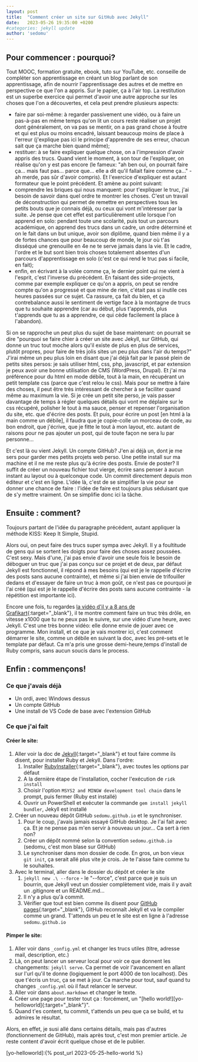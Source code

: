 ```yaml
---
layout: post
title:  "Comment créer un site sur GitHub avec Jekyll"
date:   2023-05-26 19:35:00 +0200
#categories: jekyll update
author: 'sedomu'
---
```


## Pour commencer : pourquoi?

Tout MOOC, formation gratuite, ebook, tuto sur YouTube, etc. conseille de compléter son apprentissage en créant un blog parlant de son apprentissage, afin de nourrir l'apprentissage des autres et de mettre en perspective ce que l'on a appris. Sur le papier, ça à l'air top. La restitution est un superbe exercice qui permet d'avoir une autre approche sur les choses que l'on a découvertes, et cela peut prendre plusieurs aspects:
* faire par soi-même: à regarder passivement une vidéo, ou à faire un pas-à-pas en même temps qu'on lit un cours reste réaliser un projet dont généralement, on va pas se mentir, on a pas grand chose à foutre et qui est plus ou moins encadré, laissant beaucoup moins de place à l'erreur (j'explique pas ici le principe d'apprendre de ses erreur, chacun sait que ça marche bien quand même);
* restituer: à se faire expliquer quelque chose, on a l'impression d'avoir appris des trucs. Quand vient le moment, à son tour de l'expliquer, on réalise qu'on y est pas encore (le fameux: "ah ben oui, on pourrait faire ça... mais faut pas... parce que... elle a dit qu'il fallait faire comme ça..." - ah merde, pas sûr d'avoir compris). Et l'exercice d'expliquer est autant formateur que le point précédent. Et amène au point suivant:
* comprendre les briques qui nous manquent: pour t'expliquer le truc, j'ai besoin de savoir dans quel ordre te montrer les choses. C'est un travail de déconstruction qui permet de remettre en perspectives tous les petits bouts que je connais déjà, ou ceux qui vont m'intéresser par la suite. Je pense que cet effet est particulièrement utile lorsque l'on apprend en solo: pendant toute une scolarité, puis tout un parcours académique, on apprend des trucs dans un cadre, un ordre déterminé et on le fait dans un but unique, avoir son diplôme, quand bien même il y a de fortes chances que pour beaucoup de monde, le jour où t'as disséqué une grenouille en 4e ne te serve jamais dans la vie. Et le cadre, l'ordre et le but sont bien trois choses totalement absentes d'un parcours d'apprentissage en solo (c'est ce qui rend le truc pas si facile, en fait);
* enfin, en écrivant à la volée comme ça, le dernier point qui me vient à l'esprit, c'est l'inverse du précédent. En faisant des side-projects, comme par exemple expliquer ce qu'on a appris, on peut se rendre compte qu'on a progressé et que mine de rien, c'était pas si inutile ces heures passées sur ce sujet. Ca rassure, ça fait du bien, et ça contrebalance aussi le sentiment de vertige face à la montagne de trucs que tu souhaite apprendre (car au début, plus t'apprends, plus t'apprends que tu as a apprendre, ce qui cède facilement la place à l'abandon).

Si on se rapproche un peut plus du sujet de base maintenant: on pourrait se dire "pourquoi se faire chier à créer un site avec Jekyll, sur GitHub, qui donne un truc tout moche alors qu'il existe de plus en plus de services, plutôt propres, pour faire de très jolis sites un peu plus dans l'air du temps?" J'irai même un peu plus loin en disant que j'ai déjà fait par le passé plein de petits sites persos: je sais utiliser html, css, php, javascript, et par extension je peux avoir une bonne utilisation de CMS (WordPress, Drupal). Et j'ai ma préférence pour du html en mode débile, tout à la main, en récupérant un petit template css (parce que c'est relou le css). Mais pour se mettre à faire des choses, il peut être très intéressant de chercher à se faciliter quand même au maximum la vie. Si je crée un petit site perso, je vais passer davantage de temps à régler quelques détails qui vont me déplaire sur le css récupéré, polisher le tout à ma sauce, penser et repenser l'organisation du site, etc. que d'écrire des posts. Et puis, pour écrire un post [en html à la main comme un débile], il faudra que je copie-colle un morceau de code, au bon endroit, que j'écrive, que je fitte le tout à mon layout, etc. autant de raisons pour ne pas ajouter un post, qui de toute façon ne sera lu par personne...

Et c'est là ou vient Jekyll. Un compte GitHub? J'en ai déjà un, dont je me sers pour garder mes petits projets web perso. Une petite install sur ma machine et il ne me reste plus qu'à écrire des posts. Envie de poster? Il suffit de créer un nouveau fichier tout vierge, écrire sans penser à aucun instant au layout ou à quelconque code. Un commit directement depuis mon éditeur et c'est en ligne. L'idée là, c'est de se simplifier la vie pour se donner une chance de faire : l'idée de faire est toujours plus séduisant que de s'y mettre vraiment. On se simplifie donc ici la tâche.

## Ensuite : comment?

Toujours partant de l'idée du paragraphe précédent, autant appliquer la méthode KISS: Keep It Simple, Stupid.

Alors oui, on peut faire des trucs super sympa avec Jekyll. Il y a foultitude de gens qui se sortent les doigts pour faire des choses assez poussées. C'est sexy. Mais d'une, j'ai pas envie d'avoir une seule fois le besoin de déboguer un truc que j'ai pas conçu sur ce projet et de deux, par défaut Jekyll est fonctionnel, il répond à mes besoins (qui est je le rappelle d'écrire des posts sans aucune contrainte), et même si j'ai bien envie de trifouiller dedans et d'essayer de faire un truc à mon goût, ce n'est pas ce pourquoi je l'ai créé (qui est je le rappelle d'écrire des posts sans aucune contrainte - la répétition est importante ici).

Encore une fois, tu regardes [la vidéo d'il y a 8 ans de Grafikart][grafikart-jekyll]{:target="_blank"}, il te montre comment faire un truc très drôle, en vitesse x1000 que tu ne peux pas le suivre, sur une vidéo d'une heure, avec Jekyll. C'est une très bonne vidéo: elle donne envie de jouer avec ce programme. Mon install, et ce que je vais montrer ici, c'est comment démarrer le site, comme un débile en suivant la doc, avec les pré-sets et le template par défaut. Ca m'a pris une grosse demi-heure,temps d'install de Ruby compris, sans aucun soucis dans le process.

## Enfin : commençons!

### Ce que j'avais déjà

* Un ordi, avec Windows dessus
* Un compte GitHub
* Une install de VS Code de base avec l'extension GitHub

### Ce que j'ai fait

#### Créer le site:
1. Aller voir la doc de [Jekyll][jekyll-quickstart]{:target="_blank"} et tout faire comme ils disent, pour installer Ruby et Jekyll. Dans l'ordre:
    1. Installer [RubyInstaller][rubyinstaller-home]{:target="_blank"}, avec toutes les options par défaut
    2. A la dernière étape de l'installation, cocher l'exécution de `ridk install`
    3. Choisir l'option `MSYS2 and MINGW development tool chain` dans le prompt, puis fermer (Ruby est installé)
    4. Ouvrir un PowerShell et exécuter la commande `gem install jekyll bundler`, Jekyll est installé
2. Créer un nouveau dépôt GitHub `sedomu.github.io` et le synchroniser.
    1. Pour le coup, j'avais jamais essayé GitHub desktop. Je l'ai fait avec ça. Et je ne pense pas m'en servir à nouveau un jour... Ca sert à rien non?
    2. Créer un dépôt nommé selon la convention `sedomu.github.io` (sedomu, c'est mon blase sur GitHub)
    3. Le synchroniser dans mon dossier de code. En gros, un bon vieux `git init`, ça serait allé plus vite je crois. Je te l'aisse faire comme tu le souhaites.
3. Avec le terminal, aller dans le dossier du dépôt et créer le site
    1. `jekyll new .\ --force` - le "--force", c'est parce que je suis un bourrin, que Jekyll veut un dossier complètement vide, mais il y avait un .gitignore et un README.md...
    2. Il n'y a plus qu'à commit.
    3. Vérifier que tout est bien comme ils disent pour [GitHub pages][github-pages]{:target="_blank"}, GitHub reconnaît Jekyll et va le compiler comme un grand. T'attends un peu et le site est en ligne à l'adresse `sedomu.github.io`

#### Pimper le site:
1. Aller voir dans `_config.yml` et changer les trucs utiles (titre, adresse mail, description, etc.)
2. Là, on peut lancer un serveur local pour voir ce que donnent les changements: `jekyll serve`. Ca permet de voir l'avancement en allant sur l'url qu'il te donne (logiquement le port 4000 de ton localhost). Dès que t'écris un truc, ça se met à jour. Ca marche pour tout, sauf quand tu changes `_config.yml` où il faut relancer le serveur.
3. Aller voir dans `about.markdown` et changer le texte.
4. Créer une page pour tester tout ça : forcément, un "[hello world!][yo-helloworld]{:target="_blank"}".
5. Quand t'es content, tu commit, t'attends un peu que ça se build, et tu admires le résultat.

Alors, en effet, je susi allé dans certains détails, mais pas d'autres (fonctionnement de GitHub), mais après tout, c'est mon premier article. Je reste content d'avoir écrit quelque chose et de le publier.

[grafikart-jekyll]: https://grafikart.fr/tutoriels/jekyll-505
[jekyll-quickstart]: https://jekyllrb.com/docs/
[rubyinstaller-home]: https://rubyinstaller.org/
[github-pages]: https://docs.github.com/en/pages/getting-started-with-github-pages/configuring-a-publishing-source-for-your-github-pages-site#choosing-a-publishing-source
[yo-helloworld]:{% post_url 2023-05-25-hello-world %}